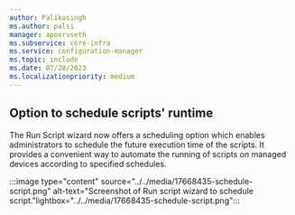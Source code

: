 ```yaml
---
author: Palikasingh
ms.author: palsi
manager: apoorvseth
ms.subservice: core-infra
ms.service: configuration-manager
ms.topic: include
ms.date: 07/28/2023
ms.localizationpriority: medium
---
```


## <a name="bkmk_Schedulescript"></a> Option to schedule scripts' runtime

<!--17668435-->
The Run Script wizard now offers a scheduling option which enables administrators to schedule the future execution time of the scripts. It provides a convenient way to automate the running of scripts on managed devices according to specified schedules.

:::image type="content" source="../../media/17668435-schedule-script.png" alt-text="Screenshot of Run script wizard to schedule script."lightbox="../../media/17668435-schedule-script.png":::

